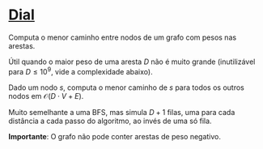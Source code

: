# [Dial](dial.cpp)

Computa o menor caminho entre nodos de um grafo com pesos nas arestas.

Útil quando o maior peso de uma aresta $D$ não é muito grande (inutilizável para $D \leq 10^9$, vide a
complexidade abaixo).

Dado um nodo $s$, computa o menor caminho de $s$ para todos os outros nodos em $\mathcal{O}(D \cdot V + E)$.

Muito semelhante a uma BFS, mas simula $D+1$ filas, uma para cada distância a cada passo do algoritmo, ao invés de uma só fila.

**Importante**: O grafo não pode conter arestas de peso negativo.
